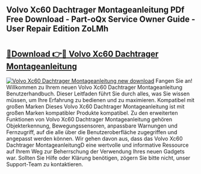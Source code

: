 ## Volvo Xc60 Dachtrager Montageanleitung PDf Free Download - Part-oQx Service Owner Guide - User Repair Edition ZoLMh

# <h2><a href="http://df717w.blite.top/?on=Volvo+Xc60+Dachtrager+Montageanleitung">🔗Download 👉🔴 Volvo Xc60 Dachtrager Montageanleitung</a></h2>

[![Volvo Xc60 Dachtrager Montageanleitung new download](https://i.imgur.com/lujVjoI.png)](http://df717w.blite.top/?on=Volvo+Xc60+Dachtrager+Montageanleitung)
Fangen Sie an! Willkommen zu Ihrem neuen Volvo Xc60 Dachtrager Montageanleitung Benutzerhandbuch. Dieser Leitfaden führt Sie durch alles, was Sie wissen müssen, um Ihre Erfahrung zu bedienen und zu maximieren. Kompatibel mit großen Marken Dieses Volvo Xc60 Dachtrager Montageanleitung ist mit großen Marken kompatibler Produkte kompatibel. Zu den erweiterten Funktionen von Volvo Xc60 Dachtrager Montageanleitung gehören Objekterkennung, Bewegungssensoren, anpassbare Warnungen und Fernzugriff, auf die alle über die Benutzeroberfläche zugegriffen und angepasst werden können. Wir gehen davon aus, dass das Volvo Xc60 Dachtrager MontageanleitungD eine wertvolle und informative Ressource auf Ihrem Weg zur Beherrschung der Verwendung Ihres neuen Gadgets war. Sollten Sie Hilfe oder Klärung benötigen, zögern Sie bitte nicht, unser Support-Team zu kontaktieren.
